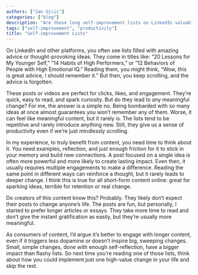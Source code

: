 ```yaml
---
authors: ["Jan Ujcic"]
categories: ["blog"]
description: "Are those long self-improvement lists on LinkedIn valuable?"
tags: ["self-improvement", "productivity"]
title: "Self-improvement Lists"
---
```


On LinkedIn and other platforms, you often see lists filled with amazing advice or thought-provoking ideas. They come in titles like: “20 Lessons for My Younger Self,” “14 Habits of High Performers,” or “12 Behaviors of People with High Emotional IQ.” Reading them, you might think, “Wow, this is great advice, I should remember it.” But then, you keep scrolling, and the advice is forgotten.

These posts or videos are perfect for clicks, likes, and engagement. They’re quick, easy to read, and spark curiosity. But do they lead to any meaningful change? For me, the answer is a simple no. Being bombarded with so many ideas at once almost guarantees you won’t remember any of them. Worse, it can feel like meaningful content, but it rarely is. The lists tend to be repetitive and rarely introduce anything new. Still, they give us a sense of productivity even if we’re just mindlessly scrolling.

In my experience, to truly benefit from content, you need time to think about it. You need examples, reflection, and just enough friction for it to stick in your memory and build new connections. A post focused on a single idea is often more powerful and more likely to create lasting impact. Even then, it usually requires multiple engagements to make a difference. Reading the same point in different ways can reinforce a thought, but it rarely leads to deeper change. I think this is true for all short-form content online: great for sparking ideas, terrible for retention or real change.

Do creators of this content know this? Probably. They likely don’t expect their posts to change anyone’s life. The posts are fun, but personally, I started to prefer longer articles or essays. They take more time to read and don’t give the instant gratification as easily, but they’re usually more meaningful.

As consumers of content, I’d argue it’s better to engage with longer content, even if it triggers less dopamine or doesn’t inspire big, sweeping changes. Small, simple changes, done with enough self-reflection, have a bigger impact than flashy lists. So next time you’re reading one of those lists, think about how you could implement just one high-value change in your life and skip the rest.